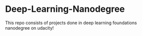 # Deep-Learning-Nanodegree
This repo consists of projects done in deep learning foundations nanodegree on udacity!
